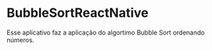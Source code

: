 # BubbleSortReactNative
Esse aplicativo faz a aplicação do algortimo Bubble Sort ordenando números.
